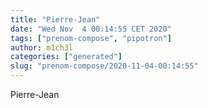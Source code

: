 ```yaml
---
title: "Pierre-Jean"
date: "Wed Nov  4 00:14:55 CET 2020"
tags: ["prenom-compose", "pipotron"]
author: m1ch3l
categories: ["generated"]
slug: "prenom-compose/2020-11-04-00:14:55"
---
```


Pierre-Jean
